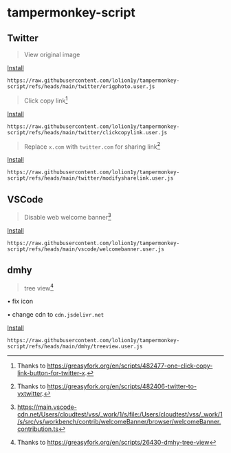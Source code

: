# tampermonkey-script

## Twitter
> View original image

[Install](https://www.tampermonkey.net/script_installation.php#url=https://raw.githubusercontent.com/lolion1y/tampermonkey-script/refs/heads/main/twitter/origphoto.user.js)
```
https://raw.githubusercontent.com/lolion1y/tampermonkey-script/refs/heads/main/twitter/origphoto.user.js
```

> Click copy link[^1]

[Install](https://www.tampermonkey.net/script_installation.php#url=https://raw.githubusercontent.com/lolion1y/tampermonkey-script/refs/heads/main/twitter/clickcopylink.user.js)
```
https://raw.githubusercontent.com/lolion1y/tampermonkey-script/refs/heads/main/twitter/clickcopylink.user.js
```

> Replace `x.com` with `twitter.com` for sharing link[^2]

[Install](https://www.tampermonkey.net/script_installation.php#url=https://raw.githubusercontent.com/lolion1y/tampermonkey-script/refs/heads/main/twitter/modifysharelink.user.js)
```
https://raw.githubusercontent.com/lolion1y/tampermonkey-script/refs/heads/main/twitter/modifysharelink.user.js
```

## VSCode
> Disable web welcome banner[^3]

[Install](https://www.tampermonkey.net/script_installation.php#url=https://raw.githubusercontent.com/lolion1y/tampermonkey-script/refs/heads/main/vscode/welcomebanner.user.js)

```
https://raw.githubusercontent.com/lolion1y/tampermonkey-script/refs/heads/main/vscode/welcomebanner.user.js
```

## dmhy
> tree view[^4]

• fix icon

• change cdn to `cdn.jsdelivr.net`

[Install](https://www.tampermonkey.net/script_installation.php#url=https://raw.githubusercontent.com/lolion1y/tampermonkey-script/refs/heads/main/dmhy/treeview.user.js)

```
https://raw.githubusercontent.com/lolion1y/tampermonkey-script/refs/heads/main/dmhy/treeview.user.js
```

[^1]: Thanks to https://greasyfork.org/en/scripts/482477-one-click-copy-link-button-for-twitter-x.
[^2]: Thanks to https://greasyfork.org/en/scripts/482406-twitter-to-vxtwitter.
[^3]: https://main.vscode-cdn.net/Users/cloudtest/vss/_work/1/s/file:/Users/cloudtest/vss/_work/1/s/src/vs/workbench/contrib/welcomeBanner/browser/welcomeBanner.contribution.ts
[^4]: Thanks to https://greasyfork.org/en/scripts/26430-dmhy-tree-view
